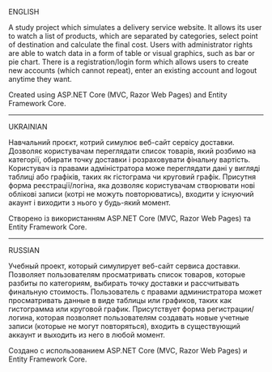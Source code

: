 ENGLISH

A study project which simulates a delivery service website.
It allows its user to watch a list of products, which are separated by categories, select point of destination and calculate the final cost. Users with administrator rights are able to watch data in a form of table or visual graphics, such as bar or pie chart.
There is a registration/login form which allows users to create new accounts (which cannot repeat), enter an existing account and logout anytime they want.

Created using ASP.NET Core (MVC, Razor Web Pages) and Entity Framework Core.

---------------------

UKRAINIAN

Навчальний проєкт, котрий симулює веб-сайт сервісу доставки.
Дозволяє користувачам переглядати список товарів, який розбимо на категорії, обирати точку доставки і розраховувати фінальну вартість. Користувач із правами адміністратора може переглядати дані у вигляді таблиці або графіків, таких як гістограма чи круговий графік.
Присутня форма реєстрації/логіна, яка дозволяє користувачам створювати нові облікові записи (котрі не можуть повторюватись), входити у існуючий акаунт і виходити з нього у будь-який момент.

Створено із використанням ASP.NET Core (MVC, Razor Web Pages) та Entity Framework Core.

---------------------

RUSSIAN

Учебный проект, который симулирует веб-сайт сервиса доставки.
Позволяет пользователям просматривать список товаров, которые разбиты по категориям, выбирать точку доставки и рассчитывать финальную стоимость. Пользователь с правами администратора может просматривать данные в виде таблицы или графиков, таких как гистограмма или круговой график.
Присутствует форма регистрации/логина, которая позволяет пользователям создавать новые учетные записи (которые не могут повторяться), входить в существующий аккаунт и выходить из него в любой момент.

Создано с использованием ASP.NET Core (MVC, Razor Web Pages) и Entity Framework Core.
